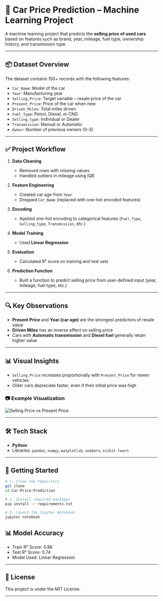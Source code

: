 # 🚗 Car Price Prediction – Machine Learning Project

A machine learning project that predicts the **selling price of used cars** based on features such as brand, year, mileage, fuel type, ownership history, and transmission type.  

---

## 📦 Dataset Overview

The dataset contains 150+ records with the following features:

- `Car_Name`: Model of the car  
- `Year`: Manufacturing year  
- `Selling_Price`: Target variable – resale price of the car  
- `Present_Price`: Price of the car when new  
- `Driven_Miles`: Total miles driven  
- `Fuel_Type`: Petrol, Diesel, or CNG  
- `Selling_type`: Individual or Dealer  
- `Transmission`: Manual or Automatic  
- `Owner`: Number of previous owners (0–3)  

---

## ✅ Project Workflow

1. **Data Cleaning**  
   - Removed rows with missing values  
   - Handled outliers in mileage using IQR  

2. **Feature Engineering**  
   - Created car age from `Year`  
   - Dropped `Car_Name` (replaced with one-hot encoded features)  

3. **Encoding**  
   - Applied one-hot encoding to categorical features (`Fuel_Type`, `Selling_type`, `Transmission`, etc.)  

4. **Model Training**  
   - Used **Linear Regression**  

5. **Evaluation**  
   - Calculated R² score on training and test sets  

6. **Prediction Function**  
   - Built a function to predict selling price from user-defined input (year, mileage, fuel type, etc.)  

---

## 🔍 Key Observations

- **Present Price** and **Year (car age)** are the strongest predictors of resale value  
- **Driven Miles** has an inverse effect on selling price  
- Cars with **Automatic transmission** and **Diesel fuel** generally retain higher value  

---

## 📊 Visual Insights

- `Selling_Price` increases proportionally with `Present_Price` for newer vehicles  
- Older cars depreciate faster, even if their initial price was high  

### 📷 Example Visualization  

![Selling Price vs Present Price](screenshots/output.png)  

---

## 🛠️ Tech Stack

- **Python**  
- Libraries: `pandas`, `numpy`, `matplotlib`, `seaborn`, `scikit-learn`  

---

## 🚀 Getting Started

```bash
# 1. Clone the repository
git clone 
cd Car-Price-Prediction

# 2. Install required packages
pip install -r requirements.txt

# 3. Launch the Jupyter Notebook
jupyter notebook
```

## 📊 Model Accuracy

- Train R² Score: 0.86
- Test R² Score: 0.74
- Model Used: Linear Regression

---

## 📜 License

This project is under the MIT License.

---
